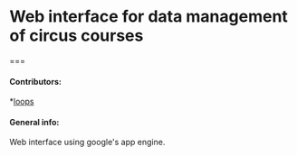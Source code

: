 # Web interface for data management of circus courses

===

#### Contributors:

*[loops](https://github.com/juan-restrepop/)

#### General info:
Web interface using google's app engine.
